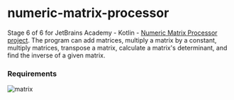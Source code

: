 # numeric-matrix-processor
Stage 6 of 6 for JetBrains Academy - Kotlin - [Numeric Matrix Processor project](https://hyperskill.org/projects/87/stages/485/implement).
The program can add matrices, multiply a matrix by a constant, multiply matrices, transpose a matrix, calculate a matrix's determinant, and find the inverse of a given matrix.
### Requirements
![matrix](https://user-images.githubusercontent.com/64429863/94750550-484bde80-0354-11eb-8e20-127384caaeed.jpg)
